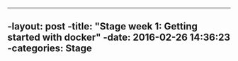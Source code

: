  ----
-layout: post
-title:  "Stage week 1: Getting started with docker"
-date:   2016-02-26 14:36:23
-categories: Stage
----

